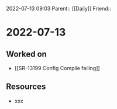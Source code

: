 2022-07-13 09:03
Parent:: [[Daily]] 
Friend:: 

# 2022-07-13

## Worked on

- [[SR-13199 Config Compile failing]]

## Resources

- xxx
